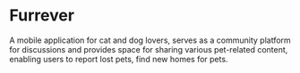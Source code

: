 # Furrever

A mobile application for cat and dog lovers, serves as a community platform for discussions and provides space for sharing various pet-related content, enabling users to report lost pets, find new homes for pets.
